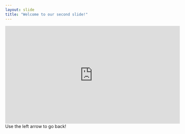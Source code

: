 ```yaml
---
layout: slide
title: "Welcome to our second slide!"
---
```

<iframe width="560" height="315" src="https://www.youtube.com/embed/4zCKiojuaes" frameborder="0" allow="accelerometer; autoplay; clipboard-write; encrypted-media; gyroscope; picture-in-picture" allowfullscreen></iframe>
Use the left arrow to go back!
